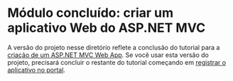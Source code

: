 # <a name="completed-module-create-an-aspnet-mvc-web-app"></a>Módulo concluído: criar um aplicativo Web do ASP.NET MVC

A versão do projeto nesse diretório reflete a conclusão do tutorial para a [criação de um ASP.NET MVC Web App](https://docs.microsoft.com/graph/training/aspnet-tutorial?tutorial-step=1). Se você usar esta versão do projeto, precisará concluir o restante do tutorial começando em [registrar o aplicativo no portal](https://docs.microsoft.com/graph/training/aspnet-tutorial?tutorial-step=2).